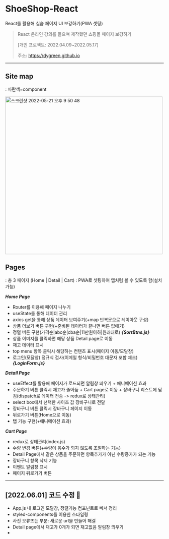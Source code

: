 # ShoeShop-React
React를 활용해 실습 페이지 UI 보강하기(PWA 셋팅)
> React 온라인 강의를 들으며 제작했던 쇼핑몰 페이지 보강하기
> 
> [개인 프로젝트: 2022.04.09~2022.05.17]
> 
> 주소: https://dygreen.github.io
> 
***
## Site map
: 파란색=component

<img width="500" alt="스크린샷 2022-05-21 오후 9 50 48" src="https://user-images.githubusercontent.com/95523625/169652295-5c7c6c51-dd99-4382-8d76-d926c86561e2.png">


## Pages
: 총 3 페이지 (Home | Detail | Cart)
: PWA로 셋팅하여 앱처럼 볼 수 있도록 함(설치 가능)

***Home Page***
* Router를 이용해 페이지 나누기
* useState를 통해 데이터 관리
* axios get을 통해 상품 데이터 보여주기(+map 반복문으로 레이아웃 구성)
* 상품 더보기 버튼 구현(+준비된 데이터가 끝나면 버튼 없애기)
* 정렬 버튼 구현(가격순|abc순|cba순|11만원이하|원래대로) **_{SortBtns.js}_**
* 상품 이미지를 클릭하면 해당 상품 Detail page로 이동
* 재고 데이터 표시
* top menu 항목 클릭시 해당하는 컨텐츠 표시(페이지 이동/모달창)
* 로그인(모달창) 정규식 검사(이메일 형식/비밀번호 대문자 포함 체크) **_{LoginForm.js}_**

***Detail Page***
* useEffect를 활용해 페이지가 로드되면 알림창 띄우기 + 애니메이션 효과
* 주문하기 버튼 클릭시 재고가 줄어듦 + Cart page로 이동 + 장바구니 리스트에 담김(dispatch로 데이터 전송 -> redux로 상태관리)
* select box에서 선택한 사이즈 값 장바구니로 전달
* 장바구니 버튼 클릭시 장바구니 페이지 이동
* 뒤로가기 버튼(Home으로 이동)
* 탭 기능 구현(+애니메이션 효과)

***Cart Page***
* redux로 상태관리(index.js)
* 수량 변경 버튼(+수량이 음수가 되지 않도록 조절하는 기능)
* Detail Page에서 같은 상품을 주문하면 항목추가가 아닌 수량증가가 되는 기능
* 장바구니 항목 삭제 기능
* 이벤트 알림창 표시
* 페이지 뒤로가기 버튼

***
## [2022.06.01] 코드 수정 📝
* App.js 내 로그인 모달창, 정렬기능 컴포넌트로 빼서 정리
* styled-components를 이용한 스타일링
* 사진 오류뜨는 부분: 새로운 url을 만들어 해결
* Detail page에서 재고가 0개가 되면 재고없음 알림창 띄우기
* 
